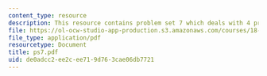 ```yaml
---
content_type: resource
description: This resource contains problem set 7 which deals with 4 problems.
file: https://ol-ocw-studio-app-production.s3.amazonaws.com/courses/18-435j-quantum-computation-fall-2003/de0adcc2ee2cee719d763cae06db7721_ps7.pdf
file_type: application/pdf
resourcetype: Document
title: ps7.pdf
uid: de0adcc2-ee2c-ee71-9d76-3cae06db7721
---
```

